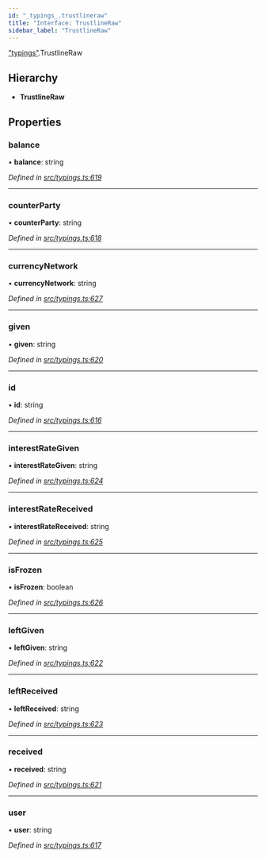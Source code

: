 ```yaml
---
id: "_typings_.trustlineraw"
title: "Interface: TrustlineRaw"
sidebar_label: "TrustlineRaw"
---
```


["typings"](../modules/_typings_.md).TrustlineRaw

## Hierarchy

* **TrustlineRaw**

## Properties

### balance

•  **balance**: string

*Defined in [src/typings.ts:619](https://github.com/trustlines-protocol/clientlib/blob/4830efe/src/typings.ts#L619)*

___

### counterParty

•  **counterParty**: string

*Defined in [src/typings.ts:618](https://github.com/trustlines-protocol/clientlib/blob/4830efe/src/typings.ts#L618)*

___

### currencyNetwork

•  **currencyNetwork**: string

*Defined in [src/typings.ts:627](https://github.com/trustlines-protocol/clientlib/blob/4830efe/src/typings.ts#L627)*

___

### given

•  **given**: string

*Defined in [src/typings.ts:620](https://github.com/trustlines-protocol/clientlib/blob/4830efe/src/typings.ts#L620)*

___

### id

•  **id**: string

*Defined in [src/typings.ts:616](https://github.com/trustlines-protocol/clientlib/blob/4830efe/src/typings.ts#L616)*

___

### interestRateGiven

•  **interestRateGiven**: string

*Defined in [src/typings.ts:624](https://github.com/trustlines-protocol/clientlib/blob/4830efe/src/typings.ts#L624)*

___

### interestRateReceived

•  **interestRateReceived**: string

*Defined in [src/typings.ts:625](https://github.com/trustlines-protocol/clientlib/blob/4830efe/src/typings.ts#L625)*

___

### isFrozen

•  **isFrozen**: boolean

*Defined in [src/typings.ts:626](https://github.com/trustlines-protocol/clientlib/blob/4830efe/src/typings.ts#L626)*

___

### leftGiven

•  **leftGiven**: string

*Defined in [src/typings.ts:622](https://github.com/trustlines-protocol/clientlib/blob/4830efe/src/typings.ts#L622)*

___

### leftReceived

•  **leftReceived**: string

*Defined in [src/typings.ts:623](https://github.com/trustlines-protocol/clientlib/blob/4830efe/src/typings.ts#L623)*

___

### received

•  **received**: string

*Defined in [src/typings.ts:621](https://github.com/trustlines-protocol/clientlib/blob/4830efe/src/typings.ts#L621)*

___

### user

•  **user**: string

*Defined in [src/typings.ts:617](https://github.com/trustlines-protocol/clientlib/blob/4830efe/src/typings.ts#L617)*
